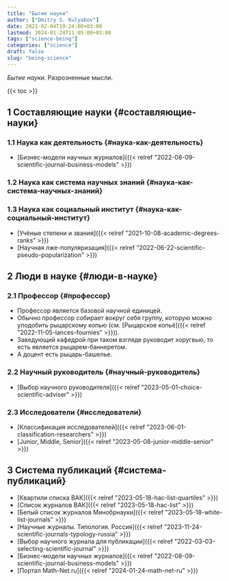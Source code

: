 ```yaml
---
title: "Бытие науки"
author: ["Dmitry S. Kulyabov"]
date: 2021-02-04T19:24:00+03:00
lastmod: 2024-01-24T11:05:00+03:00
tags: ["science-being"]
categories: ["science"]
draft: false
slug: "being-science"
---
```


_Бытие науки_. Разрозненные мысли.

<!--more-->

{{< toc >}}


## <span class="section-num">1</span> Составляющие науки {#составляющие-науки}


### <span class="section-num">1.1</span> Наука как деятельность {#наука-как-деятельность}

-   [Бизнес-модели научных журналов]({{< relref "2022-08-09-scientific-journal-business-models" >}})


### <span class="section-num">1.2</span> Наука как система научных знаний {#наука-как-система-научных-знаний}


### <span class="section-num">1.3</span> Наука как социальный институт {#наука-как-социальный-институт}

-   [Учёные степени и звания]({{< relref "2021-10-08-academic-degrees-ranks" >}})
-   [Научная лже-популяризация]({{< relref "2022-06-22-scientific-pseudo-popularization" >}})


## <span class="section-num">2</span> Люди в науке {#люди-в-науке}


### <span class="section-num">2.1</span> Профессор {#профессор}

-   Профессор является базовой научной единицей.
-   Обычно профессор собирает вокруг себя группу, которую можно уподобить рыцарскому копью (см. [Рыцарское копьё]({{< relref "2022-11-05-lances-fournies" >}})).
-   Заведующий кафедрой при таком взгляде руководит хоругвью, то есть является рыцарем-баннеретом.
-   А доцент есть рыцарь-башелье.


### <span class="section-num">2.2</span> Научный руководитель {#научный-руководитель}

-   [Выбор научного руководителя]({{< relref "2023-05-01-choice-scientific-adviser" >}})


### <span class="section-num">2.3</span> Исследователи {#исследователи}

-   [Классификация исследователей]({{< relref "2023-06-01-classification-researchers" >}})
-   [Junior, Middle, Senior]({{< relref "2023-05-08-junior-middle-senior" >}})


## <span class="section-num">3</span> Система публикаций {#система-публикаций}

-   [Квартили списка ВАК]({{< relref "2023-05-18-hac-list-quartiles" >}})
-   [Список журналов ВАК]({{< relref "2023-05-18-hac-list" >}})
-   [Белый список журналов Минобрнауки]({{< relref "2023-05-18-white-list-journals" >}})
-   [Научные журналы. Типология. Россия]({{< relref "2023-11-24-scientific-journals-typology-russia" >}})
-   [Выбор научного журнала для публикации]({{< relref "2022-03-03-selecting-scientific-journal" >}})
-   [Бизнес-модели научных журналов]({{< relref "2022-08-09-scientific-journal-business-models" >}})
-   [Портал Math-Net.ru]({{< relref "2024-01-24-math-net-ru" >}})
